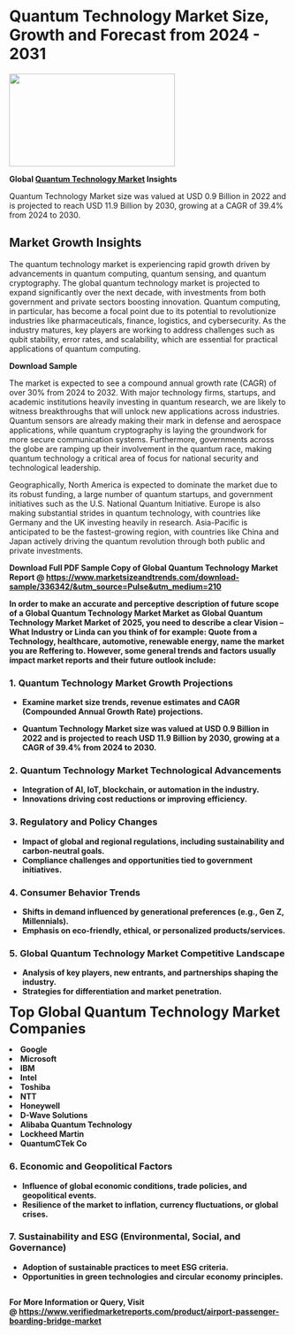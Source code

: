 <H1>Quantum Technology Market Size, Growth and Forecast from 2024 - 2031</H1><img class="aligncenter size-medium wp-image-584254" src="https://thirdeyenews.in/wp-content/uploads/2024/09/Global-Market-Research-300x168.jpeg" alt="" width="300" height="168" /><p><strong>Global&nbsp;<a href="https://www.marketsizeandtrends.com/download-sample/336342/&amp;utm_source=Pulse&amp;utm_medium=210">Quantum Technology Market</a> Insights</strong></p><p>Quantum Technology Market size was valued at USD 0.9 Billion in 2022 and is projected to reach USD 11.9 Billion by 2030, growing at a CAGR of 39.4% from 2024 to 2030.</p><p><h2>Market Growth Insights</h2> <p>The quantum technology market is experiencing rapid growth driven by advancements in quantum computing, quantum sensing, and quantum cryptography. The global quantum technology market is projected to expand significantly over the next decade, with investments from both government and private sectors boosting innovation. Quantum computing, in particular, has become a focal point due to its potential to revolutionize industries like pharmaceuticals, finance, logistics, and cybersecurity. As the industry matures, key players are working to address challenges such as qubit stability, error rates, and scalability, which are essential for practical applications of quantum computing.</p> <p><strong>Download Sample</strong></p> <p>The market is expected to see a compound annual growth rate (CAGR) of over 30% from 2024 to 2032. With major technology firms, startups, and academic institutions heavily investing in quantum research, we are likely to witness breakthroughs that will unlock new applications across industries. Quantum sensors are already making their mark in defense and aerospace applications, while quantum cryptography is laying the groundwork for more secure communication systems. Furthermore, governments across the globe are ramping up their involvement in the quantum race, making quantum technology a critical area of focus for national security and technological leadership.</p> <p>Geographically, North America is expected to dominate the market due to its robust funding, a large number of quantum startups, and government initiatives such as the U.S. National Quantum Initiative. Europe is also making substantial strides in quantum technology, with countries like Germany and the UK investing heavily in research. Asia-Pacific is anticipated to be the fastest-growing region, with countries like China and Japan actively driving the quantum revolution through both public and private investments.</p> <p><strong></p><p><span class=""><strong>Download Full PDF Sample Copy of Global Quantum Technology Market Report</strong> @ <a href="https://www.marketsizeandtrends.com/download-sample/336342/&amp;utm_source=Pulse&amp;utm_medium=210" target="_blank">https://www.marketsizeandtrends.com/download-sample/336342/&amp;utm_source=Pulse&amp;utm_medium=210</a></span></p><p>In order to make an accurate and perceptive description of future scope of a Global&nbsp;Quantum Technology Market Market as Global&nbsp;Quantum Technology Market Market of 2025, you need to describe a clear Vision &ndash; What Industry or Linda can you think of for example: Quote from a Technology, healthcare, automotive, renewable energy, name the market you are Reffering to. However, some general trends and factors usually impact market reports and their future outlook include:</p><h3>1.&nbsp;<strong>Quantum Technology Market Growth Projections</strong></h3><ul><li>Examine market size trends, revenue estimates and CAGR (Compounded Annual Growth Rate) projections.</li><li><p>Quantum Technology Market size was valued at USD 0.9 Billion in 2022 and is projected to reach USD 11.9 Billion by 2030, growing at a CAGR of 39.4% from 2024 to 2030.</p></li></ul><h3>2.&nbsp;<strong>Quantum Technology Market Technological Advancements</strong></h3><ul><li>Integration of AI, IoT, blockchain, or automation in the industry.</li><li>Innovations driving cost reductions or improving efficiency.</li></ul><h3>3.&nbsp;<strong>Regulatory and Policy Changes</strong></h3><ul><li>Impact of global and regional regulations, including sustainability and carbon-neutral goals.</li><li>Compliance challenges and opportunities tied to government initiatives.</li></ul><h3>4.&nbsp;<strong>Consumer Behavior Trends</strong></h3><ul><li>Shifts in demand influenced by generational preferences (e.g., Gen Z, Millennials).</li><li>Emphasis on eco-friendly, ethical, or personalized products/services.</li></ul><h3>5.&nbsp;<strong>Global Quantum Technology Market Competitive Landscape</strong></h3><ul><li>Analysis of key players, new entrants, and partnerships shaping the industry.</li><li>Strategies for differentiation and market penetration.</li></ul><p data-pm-slice="1 1 []"><span style="color: inherit; font-family: inherit; font-size: 25px;">Top Global Quantum Technology Market Companies</span></p><div class="" data-test-id=""><p><li>Google</li><li> Microsoft</li><li> IBM</li><li> Intel</li><li> Toshiba</li><li> NTT</li><li> Honeywell</li><li> D-Wave Solutions</li><li> Alibaba Quantum Technology</li><li> Lockheed Martin</li><li> QuantumCTek Co</li></p></div><h3>6.&nbsp;<strong>Economic and Geopolitical Factors</strong></h3><ul><li>Influence of global economic conditions, trade policies, and geopolitical events.</li><li>Resilience of the market to inflation, currency fluctuations, or global crises.</li></ul><h3>7.&nbsp;<strong>Sustainability and ESG (Environmental, Social, and Governance)</strong></h3><ul><li>Adoption of sustainable practices to meet ESG criteria.</li><li>Opportunities in green technologies and circular economy principles.</li></ul><h2><strong style="font-size: 14px;">For More Information or Query, Visit @&nbsp;</strong><a style="background-color: #ffffff; font-size: 14px;" href="https://www.marketsizeandtrends.com/report/quantum-technology-market/" target="_blank">https://www.verifiedmarketreports.com/product/airport-passenger-boarding-bridge-market</a></h2>
